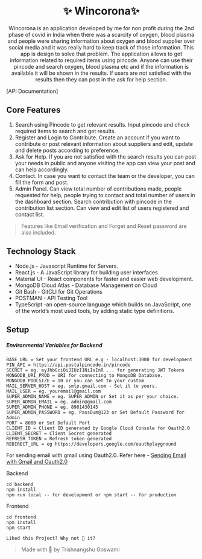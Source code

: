 <h1 align="center">✨ Wincorona✨</h1>

<p align="center">
Wincorona is an application developed by me for non profit during the 2nd phase of covid in India when there was a scarcity of oxygen, blood plasma and people were sharing information about oxygen and blood supplier over social media and it was really hard to keep track of those information. This app is design to solve that problem. The application allows to get information related to required items using pincode. Anyone can use their pincode and search oxygen, blood plasma etc and if the information is available it will be shown in the results. If users are not satisfied with the results then they can post in the ask for help section. 
</p>
<span align='center'>
[API Documentation]
</span>

## Core Features
1. Search using Pincode to get relevant results. Input pincode and check required items to search and get results.
2. Register and Login to Contribute. Create an account if you want to contribute or post relevant information about suppliers and edit, update and delete posts according to preference.
3. Ask for Help. If you are not satisfied with the search results you can post your needs in public and anyone visiting the app can view your post and can help accordingly.
4. Contact. In case you want to contact the team or the developer, you can fill the form and post.
5. Admin Panel. Can view total number of contributions made, people requested for help, people trying to contact and total number of users in the dashboard section. Search contribution with pincode in the contribution list section. Can view and edit list of users registered and contact list.
> Features like Email verification and Forget and Reset password are also included.

## Technology Stack
* Node.js - Javascript Runtime for Servers.
* React.js - A JavaScript library for building user interfaces
* Material UI - React components for faster and easier web development.
* MongoDB Cloud Atlas - Database Management on Cloud
* Git Bash - GitCLI for Git Operations
* POSTMAN - API Testing Tool
* TypeScript -an open-source language which builds on JavaScript, one of the world’s most used tools, by adding static type definitions.


## Setup
##### Environmental Variables for Backend
####
```
BASE_URL = Set your frontend URL e.g - localhost:3000 for development
PIN_API = https://api.postalpincode.in/pincode
SECRET = eg. eyJhbGciOiJIUzI1NiIsInR ... for generating JWT Tokens
MONGODB_URI_PROD = URI for connecting to MongoDB Database.
MONGODB_POOLSIZE = 10 or you can set to your custom
MAIL_SERVER_HOST = eg. smtp.gmail.com - Set it to yours.
MAIL_USER = eg. youremail@gmail.com 
SUPER_ADMIN_NAME = eg. SUPER ADMIN or Set it as per your choice.
SUPER_ADMIN_EMAIL = eg. admin@gmail.com 
SUPER_ADMIN_PHONE = eg. 8981430145
SUPER_ADMIN_PASSWORD = eg. PassDum@123 or Set Default Password for Admin
PORT = 8080 or Set Default Port
CLIENT_ID = Client ID generated by Google Cloud Console for Oauth2.0
CLIENT_SECRET = Client Secret generated
REFRESH_TOKEN = Refresh token generated
REDIRECT_URL = eg https://developers.google.com/oauthplayground 
```
For sending email with gmail using Oauth2.0. Refer here - [Sending Email with Gmail and Oauth2.0]

Backend
```
cd backend
npm install
npm run local -- for development or npm start -- for production
```
Frontend
```
cd frontend
npm install
npm start
```


[Sending Email with Gmail and Oauth2.0]: https://medium.com/@nickroach_50526/sending-emails-with-node-js-using-smtp-gmail-and-oauth2-316fe9c790a1

[API Documentation]: https://documenter.getpostman.com/view/11794310/U16bx9tr

```text
Liked this Project? Why not 🌟 it?
```

> Made with 🖤 by Trishnangshu Goswami

